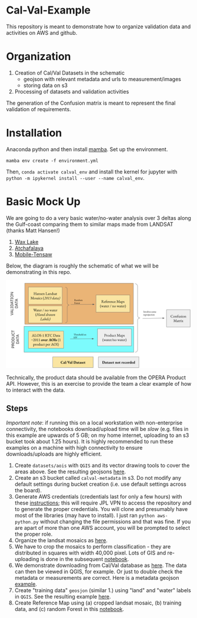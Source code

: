 # Cal-Val-Example

This repository is meant to demonstrate how to organize validation data and activities on AWS and github.

# Organization

1. Creation of Cal/Val Datasets in the schematic
   + geojson with relevant metadata and urls to measurement/images
   + storing data on s3
2. Processing of datasets and validation activities

The generation of the Confusion matrix is meant to represent the final validation of requirements.


# Installation

Anaconda python and then install [mamba](https://github.com/mamba-org/mamba). Set up the environment.

```
mamba env create -f environment.yml
```

Then, `conda activate calval_env` and install the kernel for jupyter with `python -m ipykernel install --user --name
calval_env`.

# Basic Mock Up

We are going to do a very basic water/no-water analysis over 3 deltas along the Gulf-coast comparing them to similar maps made from LANDSAT (thanks Matt Hansen!)

1. [Wax Lake](https://en.wikipedia.org/wiki/Wax_Lake)
2. [Atchafalaya](https://en.wikipedia.org/wiki/Atchafalaya_Basin)
3. [Mobile-Tensaw](https://en.wikipedia.org/wiki/Mobile%E2%80%93Tensaw_River_Delta)


Below, the diagram is roughly the schematic of what we will be demonstrating in this repo.

![schematic](schematic.png)

Technically, the product data should be available from the OPERA Product API. However, this is an exercise to provide the team a clear example of how to interact with the data.

## Steps

*Important note*: if running this on a local workstation with non-enterprise connectivity, the notebooks download/upload time will be *slow* (e.g. files in this example are upwards of 5 GB; on my home internet, uploading to an s3 bucket took about 1.25 hours). It is highly recommended to run these examples on a machine with high connectivity to ensure downloads/uploads are highly efficient.

1. Create `datasets/aois` with `QGIS` and its vector drawing tools to cover the areas above. See the resulting geojsons [here](datasets/aois.geojson).
2. Create an s3 bucket called `calval-metadata` in s3. Do not modify any default settings during bucket creation (i.e. use default settings across the board).
3. Generate AWS credentials (credentials last for only a few hours) with these [instructions](https://github.jpl.nasa.gov/cloud/Access-Key-Generation/blob/master/python-README.md); this will require JPL VPN to access the repository and to generate the proper credentials. You will clone and presumably have most of the libraries (may have to install). I just ran `python aws-python.py` without changing the file permissions and that was fine. If you are apart of more than one AWS account, you will be prompted to select the proper role.
4. Organize the landsat mosaics as [here](datasets/0_Organize_Hansen_Landsat_Mosaics.ipynb).
5. We have to crop the mosaics to perform classification - they are distributed in squares with width 40,000 pixel. Lots of GIS and re-uploading is done in the subsequent [notebook](datasets/1_Crop_Mosaics_and_Re-upload.ipynb).
6. We demonstrate downloading from Cal/Val database as [here](datasets/2_Download_Hansen_Validation_Dataset.ipynb). The data can then be viewed in QGIS, for example. Or just to double check the metadata or measurements are correct. Here is a metadata geojson [example](datasets/test-prod--hansen-landsat-mosaics-2020.geojson).
7. Create "training data" `geosjon` (similar 1.) using "land" and "water" labels in `QGIS`. See the resulting example [here](datasets/training_data.geojson).
8. Create Reference Map using (a) cropped landsat mosaic, (b) training data, and (c) random Forest in this [notebook](datasets/3_RF_Classification_for_Reference_Map.ipynb).
